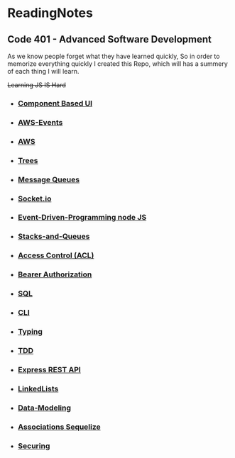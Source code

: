 # ReadingNotes
## Code 401 - Advanced Software Development

As we know people forget what they have learned quickly, So in order to memorize everything quickly I created this Repo, which will has a summery of each thing I will learn.

~~Learning JS IS Hard~~

- ### [Component Based UI](./FrondEnd/Component%20Based%20UI/Component-Based-UI.md)
- ### [AWS-Events](./BackEnd/AWS-Events/AWS-Events.md)
- ### [AWS](./BackEnd/AWS/AWS.md)
- ### [Trees](./BackEnd/Trees/Trees.md)
- ### [Message Queues](./BackEnd/Message-Queues/Message-Queues.md)
- ### [Socket.io](./BackEnd/Socket.io/Socket.io.md)
- ### [Event-Driven-Programming node JS](./BackEnd/Event-Driven-Programming-in-Nodejs/Event-Driven-Programming-in-Nodejs.md)
- ### [Stacks-and-Queues](./BackEnd/Stacks-and-Queues/Stacks-and-Queues.md)
- ### [Access Control (ACL) ](./BackEnd/Access%20Control%20(ACL)/)
- ### [Bearer Authorization ](./BackEnd/Bearer%20Authorization/Bearer%20Authorization.md) 
- ### [SQL ](./BackEnd/IntroductionToSQL/IntroductionToSQL.md) <br> 
- ### [CLI ](./BackEnd/Commands/CommandLines.md)
- ### [Typing ](./BackEnd/TypingPractice/typingPractice.md)
- ### [TDD ](./BackEnd/TDD/TDD.md)
- ### [Express REST API ](./BackEnd/Express%20REST%20API/README.MD)
- ### [LinkedLists ](./BackEnd/LinkedLists/LinkedLists.md)
- ### [Data-Modeling ](./BackEnd/Data-Modeling/README.md)
- ### [Associations Sequelize ](./BackEnd/Associations/Associations.md)

- ### [Securing ](./BackEnd/Securing%20Passwords/)